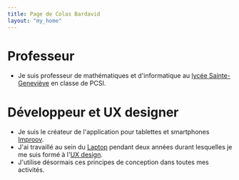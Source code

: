 ```yaml
---
title: Page de Colas Bardavid
layout: "my_home"
---
```



# Professeur
- Je suis professeur de mathématiques et d'informatique au [lycée Sainte-Geneviève](https://www.bginette.com) en classe de PCSI.


# Développeur et UX designer
- Je suis le créateur de l'application pour tablettes et smartphones [Improov](http://www.improov.fr). 
- J'ai travaillé au sein du [Laptop](http://lelaptop.com) pendant deux années durant lesquelles je me suis formé à l'[UX design](https://www.youtube.com/watch?v=SRec90j6lTY). 
- J'utilise désormais ces principes de conception dans toutes mes activités. 
